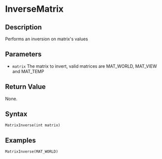 # InverseMatrix

## Description
Performs an inversion on matrix's values

## Parameters
- `matrix`
The matrix to invert, valid matrices are MAT_WORLD, MAT_VIEW and MAT_TEMP

## Return Value
None.

## Syntax
```
MatrixInverse(int matrix)
```

## Examples
```
MatrixInverse(MAT_WORLD)
```